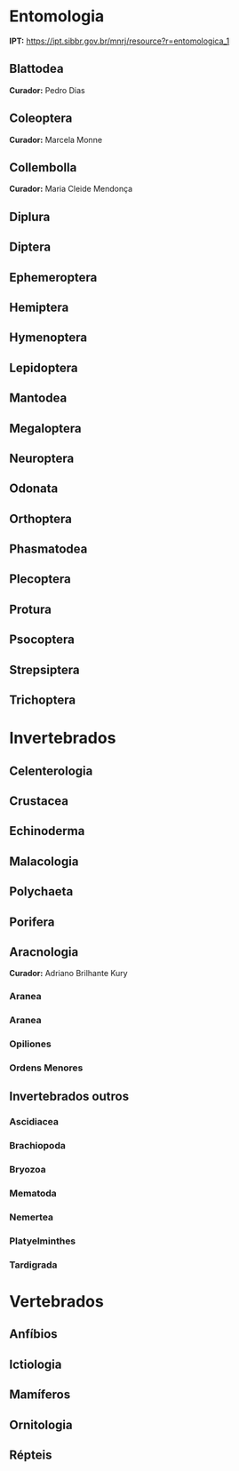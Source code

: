 
# Entomologia
**IPT:** https://ipt.sibbr.gov.br/mnrj/resource?r=entomologica_1
## Blattodea
**Curador:** Pedro Dias
## Coleoptera
**Curador:** Marcela Monne
## Collembolla
**Curador:** Maria Cleide Mendonça
## Diplura
## Diptera
## Ephemeroptera
## Hemiptera
## Hymenoptera
## Lepidoptera
## Mantodea
## Megaloptera
## Neuroptera
## Odonata
## Orthoptera
## Phasmatodea
## Plecoptera
## Protura
## Psocoptera
## Strepsiptera
## Trichoptera

# Invertebrados

## Celenterologia
## Crustacea
## Echinoderma
## Malacologia
## Polychaeta
## Porifera

## Aracnologia
**Curador:** Adriano Brilhante Kury

### Aranea
### Aranea
### Opiliones
### Ordens Menores

## Invertebrados outros
        
### Ascidiacea
### Brachiopoda
### Bryozoa
### Mematoda
### Nemertea
### Platyelminthes
### Tardigrada

# Vertebrados

## Anfíbios
## Ictiologia
## Mamíferos
## Ornitologia
## Répteis
